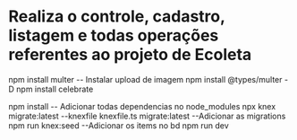 # Realiza o controle, cadastro, listagem e todas operações referentes ao projeto de Ecoleta

npm install multer -- Instalar upload de imagem
npm install @types/multer -D
npm install celebrate

npm install -- Adicionar todas dependencias no node_modules
npx knex migrate:latest --knexfile knexfile.ts migrate:latest     --Adicionar as migrations
npm run knex:seed --Adicionar os items no bd
npm run dev
